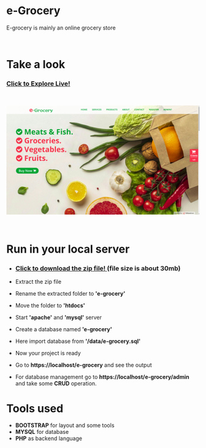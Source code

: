 # e-Grocery
<p>E-grocery is mainly an online grocery store</p>

</br>

# Take a look

### **[Click to Explore Live! ](http://e-grocery10.000webhostapp.com/)**

</br>

![view](images/screenshot.png)

</br>

# Run in your local server

* ### [Click to download the zip file! ](https://github.com/saiful-70/e-grocery/archive/refs/heads/main.zip)(file size is about 30mb)

* Extract the zip file
* Rename the extracted folder to __'e-grocery'__
* Move the folder to __'htdocs'__
* Start __'apache'__ and __'mysql'__ server
* Create a database named __'e-grocery'__
* Here import database from __'/data/e-grocery.sql'__
* Now your project is ready
* Go to __https://localhost/e-grocery__ and see the output
* For database management go to __https://localhost/e-grocery/admin__ and take some __CRUD__ operation.

# Tools used
* __BOOTSTRAP__ for layout and some tools
* __MYSQL__ for database
* __PHP__ as backend language